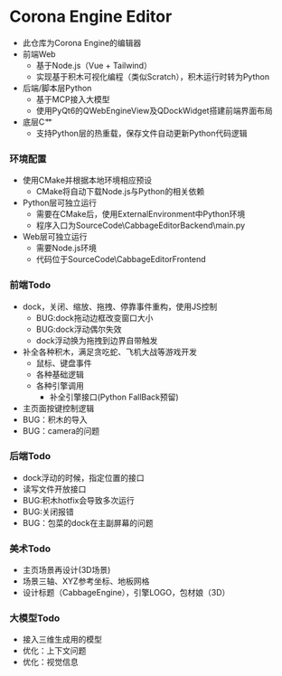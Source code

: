 # Corona Engine Editor
- 此仓库为Corona Engine的编辑器
- 前端Web
	- 基于Node.js（Vue + Tailwind）
	- 实现基于积木可视化编程（类似Scratch），积木运行时转为Python
- 后端/脚本层Python
	- 基于MCP接入大模型
	- 使用PyQt6的QWebEngineView及QDockWidget搭建前端界面布局
- 底层C艹
	- 支持Python层的热重载，保存文件自动更新Python代码逻辑
  
### 环境配置
- 使用CMake并根据本地环境相应预设
	- CMake将自动下载Node.js与Python的相关依赖
- Python层可独立运行
	- 需要在CMake后，使用ExternalEnvironment中Python环境
 	- 程序入口为SourceCode\CabbageEditorBackend\main.py
- Web层可独立运行
	- 需要Node.js环境
 	- 代码位于SourceCode\CabbageEditorFrontend

### 前端Todo
- dock，关闭、缩放、拖拽、停靠事件重构，使用JS控制
	- BUG:dock拖动边框改变窗口大小
 	- BUG:dock浮动偶尔失效
	- dock浮动换为拖拽到边界自带触发
- 补全各种积木，满足贪吃蛇、飞机大战等游戏开发
	- 鼠标、键盘事件
 	- 各种基础逻辑
  	- 各种引擎调用
        - 补全引擎接口(Python FallBack预留)
- 主页面按键控制逻辑
- BUG：积木的导入 
- BUG：camera的问题
  
### 后端Todo
- dock浮动的时候，指定位置的接口
- 读写文件开放接口
- BUG:积木hotfix会导致多次运行
- BUG:关闭报错
- BUG：包菜的dock在主副屏幕的问题
  
### 美术Todo
-  主页场景再设计(3D场景) 
-  场景三轴、XYZ参考坐标、地板网格
-  设计标题（CabbageEngine），引擎LOGO，包材娘（3D）

### 大模型Todo
- 接入三维生成用的模型
- 优化：上下文问题
- 优化：视觉信息
